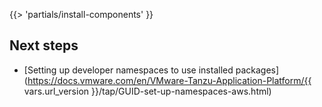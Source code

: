 <!-- The below partial is in the docs-tap/partials directory -->

{{> 'partials/install-components' }}

## <a id='next-steps'></a>Next steps

- [Setting up developer namespaces to use installed packages](https://docs.vmware.com/en/VMware-Tanzu-Application-Platform/{{ vars.url_version }}/tap/GUID-set-up-namespaces-aws.html)
